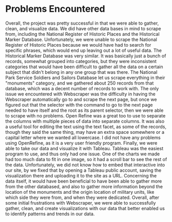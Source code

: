 # Problems Encountered

Overall, the project was pretty successful in that we were able to gather, clean, and visualize data. We did have other data bases in mind to scrape from, including the National Register of Historic Places and the Historical Marker Database. Unfortunately, we were unable to scrape the National Register of Historic Places because we would have had to search for specific phrases, which would end up leaving out a lot of useful data. The Historical Marker Database was very similar. It was basically just a bunch of records, somewhat grouped into categories, but they were inconsistent categories that would have been difficult to gather all the data on a certain subject that didn't belong in any one group that was there. The National Park Service Soldiers and Sailors Database let us scrape everything in their "monuments" category, and we gathered about 250 records from that database, which was a decent number of records to work with. The only issue we encountered with Webscraper was the difficulty in having the Webscraper automatically go to and scrape the next page, but once we figured out that the selector with the command to go to the next page needed to have itself and the root as its parent selector, then we were able to scrape with no problems.
Open Refine was a great too to use to separate the columns with multiple pieces of data into separate columns. It was also a useful tool for editing the text using the text facet, as some of the records, though they said the same thing, may have an extra space somewhere or a capital letter where we wanted all lowercase. I did not have any problems using OpenRefine, as it is a very user friendly program.
Finally, we were able to take our data and visualize it with Tableau. Tableau was the easiest program to use, and thus only had one issue. One of the charts we made had too much data to fit in one image, so it had a scroll bar to see the rest of the data. Unfortunately, we did not know how to embed that interactive into our site, by we fixed that by opening a Tableau public account, saving the visualization there and uploading it to the site as a URL.
Concerning the data itself, it would have been beneficial to have been able to gather more from the other databased, and also to gather more information beyond the location of the monuments and the origin location of military units, like which side they were from, and when they were dedicated. Overall, after some initial frustrations with Webscraper, we were able to successfully gather, clean, and create visualizations with our data that better enabled us to identify patterns and trends in our data.
